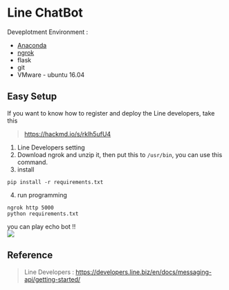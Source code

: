 Line ChatBot
===

Deveplotment Environment :
* [Anaconda](https://www.anaconda.com/)
* [ngrok](https://ngrok.com/)
* flask
* git
* VMware - ubuntu 16.04

## Easy Setup
If you want to know how to register and deploy the Line developers, take this 
> https://hackmd.io/s/rklh5ufU4

1. Line Developers setting
2. Download ngrok and unzip it, then put this to `/usr/bin`, you can use this command.
3. install 
```
pip install -r requirements.txt
```
4. run programming
```
ngrok http 5000
python requirements.txt
```
you can play echo bot !!  
![](https://i.imgur.com/mx5THbg.png)

## Reference
>Line Developers : https://developers.line.biz/en/docs/messaging-api/getting-started/

